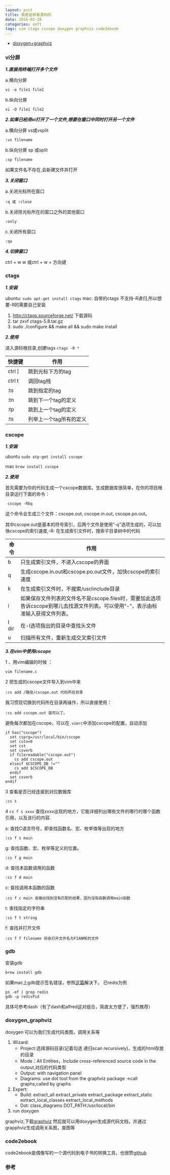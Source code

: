 ```yaml
---
layout: post
title: 我是这样看源码的
date: 2016-02-28
categories: soft
tags: vim ctags cscope doxygen graphviz code2ebook
---
```






*   [doxygen+graphviz](#doxygen_graphviz)


### vi分屏 

***1.直接用终端打开多个文件***

a.横向分屏

    vi -o file1 file2

b.纵向分屏

    vi -O file1 file2

***2.如果已经用vi打开了一个文件,想要在窗口中同时打开另一个文件***

a.横向分屏 vs或vsplit

    :vs filename

b.纵向分屏 sp 或split

    :sp filename

如果文件名不存在,会新建文件并打开

***3.关闭窗口***

a.关闭光标所在窗口

    :q 或 :close

b.关闭除光标所在的窗口之外的其他窗口

    :only

c.关闭所有窗口

    :qa

***4.切换窗口***

ctrl + w w 或ctrl + w + 方向键

### ctags

***1.安装***

ubuntu: `sudo apt-get install ctags`
mac: 自带的ctags 不支持-R递归,所以想要-R的需要自己安装

1.  http://ctags.sourceforge.net/  下载源码
2.  tar zxvf ctags-5.8.tar.gz
3.  sudo ./configure && make all && sudo make install

***2.使用***

进入源码根目录,创建tags `ctags -R *`

|快捷键|作用|
|---|---|
|ctrl ] |跳到光标下方的tag|
|ctrl t |调回tag栈|
|:ts <tag> <RET> |跳到指定的tag|
|:tn| 跳到下一个tag的定义|
|:tp| 跳到上一个tag的定义|
|:ts| 列举上一个tag所有的定义|

### cscope

***1.安装***

ubuntu `sudo atp-get install cscope`

mac `brew install cscope`

***2.使用***

首先需要为你的代码生成一个cscope数据库。生成数据库很简单，在你的项目根目录运行下面的命令：

     cscope -Rbq

这个命令会生成三个文件：cscope.out, cscope.in.out, cscope.po.out。

其中cscope.out是基本的符号索引，后两个文件是使用”-q"选项生成的，可以加快cscope的索引速度,-R: 在生成索引文件时，搜索子目录树中的代码

|命令|作用|
|--|--|
|b| 只生成索引文件，不进入cscope的界面|
|q|生成cscope.in.out和cscope.po.out文件，加快cscope的索引速度
|k| 在生成索引文件时，不搜索/usr/include目录
|i| 如果保存文件列表的文件名不是cscope.files时，需要加此选项告诉cscope到哪儿去找源文件列表。可以使用“-”，表示由标准输入获得文件列表。
|I dir| 在-I选项指出的目录中查找头文件
|u| 扫描所有文件，重新生成交叉索引文件


***3.在vim中使用cscope***

1 、用vim编辑的时候 ：

    vim filename.c

2 把生成的cscope文件导入到vim中来

    :cs add /路径/cscope.out 代码所在目录

我习惯现切换到代码所在目录再操作，所以直接使用：

    :cs add cscope.out 就可以了。

避免每次都加在cscope，可以在`.vimrc`中添加cscope的配置，自动添加

    if has("cscope")
      set csprg=/usr/local/bin/cscope
      set csto=0
      set cst
      set csverb
      if filereadable("cscope.out")
        cs add cscope.out
      elseif $CSCOPE_DB !=""
        cs add $CSCOPE_DB
      endif
      set csverb
    endif

3 查看是否已经连接到对应数据库

    :cs s

4 `cs f s xxxx` 查找xxxx出现的地方，它能详细列出哪些文件的哪行的哪个函数引用，以及该行的内容.

s: 查找C语言符号，即查找函数名、宏、枚举值等出现的地方

    :cs f s main

g: 查找函数、宏、枚举等定义的位置。

    :cs f g main

d: 查找本函数调用的函数

    :cs f d main

c: 查找调用本函数的函数

    :cs f c main 会输出找到没有匹配的结果，因为没有函数调用main函数

t: 查找指定的字符串

    :cs f t string

f: 查找并打开文件

    :cs f f filename 将会打开文件名为FIANME的文件

### gdb

安装gdb

    brew install gdb

如果mac上gdb提示签名错误，参照[这篇](http://blog.csdn.net/powerlly/article/details/30323015)解决下。
已redis为例

    ps -ef | grep redis
    gdb -p redisPid

 具体可参考dash（有了dash和alfred这对组合，简直太方便了，强烈推荐）

### doxygen_graphviz

doxygen 可以为我们生成代码类图，调用关系等

1. Wizard:
   * Project:选择源码目录(记着勾选 递归scan recursively)，生成的html存放的目录
   * Mode：All Entities，Include cross-referenced source code in the output,对应的代码类型
   * Output: with navigation panel
   * Diagrams: use dot tool from the graphviz package  ->call graphs,called by graphs
2. Expert:
   * Build: extract_all extract_private extract_package extract_static extract_local_classes extract_local_methods
   * Dot: class_diagrams DOT_PATH:/usr/local/bin
3. run doxygen

graphviz,下载[graphviz](http://www.graphviz.org/Download..php)
然后就可以用doxygen生成源代码文档，并通过grapphviz生成调用关系图，类图等

### code2ebook

code2ebook是偶像写的一个源代码到电子书的转换工具，也很赞[github](https://github.com/agentzh/code2ebook)

### 参考
